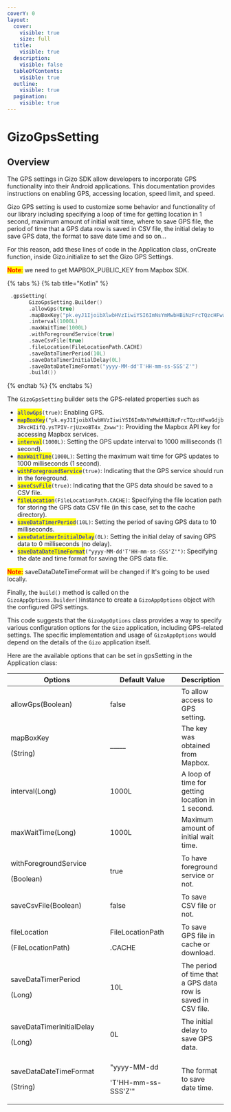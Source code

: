 ```yaml
---
coverY: 0
layout:
  cover:
    visible: true
    size: full
  title:
    visible: true
  description:
    visible: false
  tableOfContents:
    visible: true
  outline:
    visible: true
  pagination:
    visible: true
---
```


# GizoGpsSetting

## Overview

The GPS settings in Gizo SDK allow developers to incorporate GPS functionality into their Android applications. This documentation provides instructions on enabling GPS, accessing location, speed limit, and speed.

Gizo GPS setting is used to customize some behavior and functionality of our library including specifying a loop of time for getting location in 1 second, maximum amount of initial wait time, where to save GPS file, the period of time that a GPS data row is saved in CSV file, the initial delay to save GPS data, the format to save date time and so on...

For this reason, add these lines of code in the Application class, onCreate function, inside Gizo.initialize to set the Gizo GPS Settings.

<mark style="color:red;">**Note**</mark><mark style="color:red;">:</mark> we need to get MAPBOX\_PUBLIC\_KEY from Mapbox SDK.

{% tabs %}
{% tab title="Kotlin" %}
```kts
 .gpsSetting(
       GizoGpsSetting.Builder()
       .allowGps(true)
       .mapBoxKey("pk.eyJ1IjoibXlwbHVzIiwiYSI6ImNsYmMwbHBiNzFrcTQzcHFwaGdjb3RvcHIifQ.ysTPIV-rjUzxoBT4x_Zxww")
       .interval(1000L)
       .maxWaitTime(1000L)
       .withForegroundService(true)
       .saveCsvFile(true)
       .fileLocation(FileLocationPath.CACHE)
       .saveDataTimerPeriod(10L)
       .saveDataTimerInitialDelay(0L)
       .saveDataDateTimeFormat("yyyy-MM-dd'T'HH-mm-ss-SSS'Z'")
       .build())
```
{% endtab %}
{% endtabs %}

The `GizoGpsSetting` builder sets the GPS-related properties such as

* <mark style="color:blue;">`allowGps`</mark>`(true)`: Enabling GPS.
* <mark style="color:blue;">`mapBoxKey`</mark>`("pk.eyJ1IjoibXlwbHVzIiwiYSI6ImNsYmMwbHBiNzFrcTQzcHFwaGdjb3RvcHIifQ.ysTPIV-rjUzxoBT4x_Zxww")`: Providing the Mapbox API key for accessing Mapbox services.
* <mark style="color:blue;">`interval`</mark>`(1000L)`: Setting the GPS update interval to 1000 milliseconds (1 second).
* <mark style="color:blue;">`maxWaitTime`</mark>`(1000L)`: Setting the maximum wait time for GPS updates to 1000 milliseconds (1 second).
* <mark style="color:blue;">`withForegroundService`</mark>`(true)`: Indicating that the GPS service should run in the foreground.
* <mark style="color:blue;">`saveCsvFile`</mark>`(true)`: Indicating that the GPS data should be saved to a CSV file.
* <mark style="color:blue;">`fileLocation`</mark>`(FileLocationPath.CACHE)`: Specifying the file location path for storing the GPS data CSV file (in this case, set to the cache directory).
* <mark style="color:blue;">`saveDataTimerPeriod`</mark>`(10L)`: Setting the period of saving GPS data to 10 milliseconds.
* <mark style="color:blue;">`saveDatatimerInitialDelay`</mark>`(0L)`: Setting the initial delay of saving GPS data to 0 milliseconds (no delay).
* <mark style="color:blue;">`saveDataDateTimeFormat`</mark>`("yyyy-MM-dd'T'HH-mm-ss-SSS'Z'")`: Specifying the date and time format for saving the GPS data file.

<mark style="color:red;">**Note:**</mark> saveDataDateTimeFormat will be changed if It's going to be used locally.&#x20;



Finally, the `build()` method is called on the `GizoAppOptions.Builder()`instance to create a `GizoAppOptions` object with the configured GPS settings.

This code suggests that the `GizoAppOptions` class provides a way to specify various configuration options for the `Gizo` application, including GPS-related settings. The specific implementation and usage of `GizoAppOptions` would depend on the details of the `Gizo` application itself.



&#x20;Here are the available options that can be set in gpsSetting in the Application class:

<table><thead><tr><th width="253.33333333333331">Options</th><th width="196">Default Value</th><th>Description</th></tr></thead><tbody><tr><td>allowGps(Boolean)</td><td>false</td><td>To allow access to GPS setting.</td></tr><tr><td><p>mapBoxKey</p><p>(String)</p></td><td>_____</td><td>The key was obtained from Mapbox.</td></tr><tr><td>interval(Long)</td><td>1000L</td><td>A loop of time for getting location in 1 second.</td></tr><tr><td>maxWaitTime(Long)</td><td>1000L</td><td>Maximum amount of initial wait time. </td></tr><tr><td><p>withForegroundService</p><p>(Boolean)</p></td><td>true</td><td>To have foreground service or not.</td></tr><tr><td>saveCsvFile(Boolean)</td><td>false</td><td>To save CSV file or not.</td></tr><tr><td><p>fileLocation</p><p>(FileLocationPath)</p></td><td><p>FileLocationPath</p><p>.CACHE</p></td><td>To save GPS file in cache or download.</td></tr><tr><td><p>saveDataTimerPeriod</p><p>(Long)</p></td><td>10L</td><td>The period of time that a GPS data row is saved in CSV file.</td></tr><tr><td><p>saveDataTimerInitialDelay</p><p>(Long)</p></td><td>0L</td><td>The initial delay to save GPS data.</td></tr><tr><td><p>saveDataDateTimeFormat</p><p>(String)</p></td><td><p>"yyyy-MM-dd</p><p>'T'HH-mm-ss-SSS'Z'"</p></td><td>The format to save date time.</td></tr></tbody></table>



